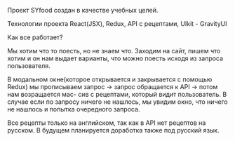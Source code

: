 Проект SYfood создан в качестве учебных целей.

Технологии проекта React(JSX), Redux, API с рецептами, UIkit - GravityUI

Как все работает?

Мы хотим что то поесть, но не знаем что. Заходим на сайт, пишем что хотим 
и он нам выдает варианты, что можно поесть исходя из запроса пользователя.

В модальном окне(которое открывается и закрывается с помощью Redux) мы 
прописываем запрос -> запрос обращается к API -> потом нам возращается мас-
сив с рецептами, который видит пользователь. В случае если по запросу ничего
не нашлось, мы увидим окно, что ничего не нашлось и попытка очередного запроса.


Все рецепты только на английском, так как в API нет рецептов на русском. 
В будущем планируется доработка также под русский язык.
